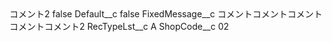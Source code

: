 <?xml version="1.0" encoding="UTF-8"?>
<CustomMetadata xmlns="http://soap.sforce.com/2006/04/metadata" xmlns:xsi="http://www.w3.org/2001/XMLSchema-instance" xmlns:xsd="http://www.w3.org/2001/XMLSchema">
    <label>コメント2</label>
    <protected>false</protected>
    <values>
        <field>Default__c</field>
        <value xsi:type="xsd:boolean">false</value>
    </values>
    <values>
        <field>FixedMessage__c</field>
        <value xsi:type="xsd:string">コメントコメントコメントコメントコメント2</value>
    </values>
    <values>
        <field>RecTypeLst__c</field>
        <value xsi:type="xsd:string">A</value>
    </values>
    <values>
        <field>ShopCode__c</field>
        <value xsi:type="xsd:string">02</value>
    </values>
</CustomMetadata>
